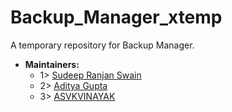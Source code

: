 # Backup_Manager_xtemp
A temporary repository for Backup Manager.
- **Maintainers:**
  - 1> [Sudeep Ranjan Swain](https://github.com/Sudeep25022000)
  - 2> [Aditya Gupta](https://github.com/xcyberpunkx0)
  - 3> [ASVKVINAYAK](https://github.com/ASVKVINAYAK)

